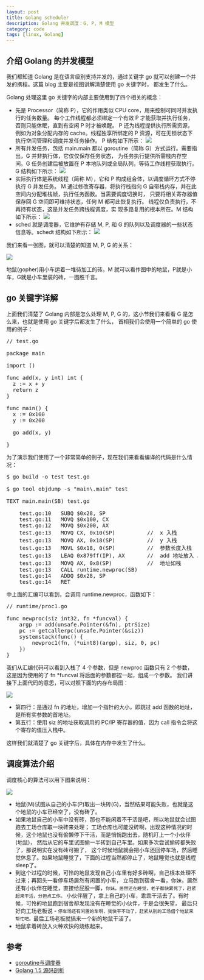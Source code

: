 ```yaml
---
layout: post
title: Golang scheduler
description: Golang 并发调度：G, P, M 模型
category: code
tags: [linux, Golang]
---
```

## 介绍 Golang 的并发模型
我们都知道 Golang 是在语言级别支持并发的，通过关键字 go 就可以创建一个并发的携程。这篇 blog 主要是视图讲解清楚使用 go 关键字时，
都发生了什么。

Golang 处理这里 go 关键字的内部主要使用到了四个相关的概念：

- 先是 Processor（简称 P），它的作用类似 CPU core，用来控制可同时并发执行的任务数量。
每个工作线程都必须绑定一个有效 P 才能获取并执行任务，否则只能休眠，直到有空闲 P 时才被唤醒。
P 还为线程提供执行所需资源，例如为对象分配内存的 cache。线程独享所绑定的 P 资源，可在无锁状态下执行空间管理和调度并发任务操作。 
P 结构如下所示：
![](/images/blog/golang/Golang_P_layout.png) 
- 所有并发任务，包括 main.main 都以 goroutine（简称 G）方式运行。需要指出，G 并非执行体，它仅仅保存任务状态，
为任务执行提供所需栈内存空间。G 任务创建后被放置在 P 本地队列或全局队列，等待工作线程获取执行。G 结构如下所示：
![](/images/blog/golang/Golang_G_layout.png)
- 实际执行体是系统线程（简称 M），它和 P 构成组合体，以调度循环方式不停执行 G 并发任务。
M 通过修改寄存器，将执行栈指向 G 自带栈内存，并在此空间内分配堆栈帧，执行任务函数。当需要调度切换时，
只要将相关寄存器值保存回 G 空间即可维持状态，任何 M 都可此恢复执行。
线程仅负责执行，不再持有状态，这是并发任务跨线程调度，实 现多路复用的根本所在。M 结构如下所示：
![](/images/blog/golang/Golang_M_layout.png)
- sched 就是调度器，它维护有存储 M, P, 和 G 的队列以及调度器的一些状态信息等。schedt 结构如下所示：
![](/images/blog/golang/Golang_schedt_layout.png)


我们来看一张图，就可以清楚的知道 M, P, G 的关系：

![](/images/blog/golang/golang_M_P_G_car.jpeg)

地鼠(gopher)用小车运着一堆待加工的砖。M 就可以看作图中的地鼠，P就是小车，G就是小车里装的砖，一图胜千言。

## go 关键字详解
上面我们清楚了 Golang 内部是怎么处理 M, P, G 的，这小节我们来看看 G 是怎么来，也就是使用 go 关键字后都发生了什么，
首相我们会使用一个简单的 go 使用的例子：

<pre class="nowordwrap">
// test.go  

package main 

import () 

func add(x, y int) int { 
  z := x + y   
  return z 
} 

func main() { 
  x := 0x100 
  y := 0x200

  go add(x, y)

} 
</pre>

为了演示我们使用了一个非常简单的例子，现在我们来看看编译的代码是什么情况：


<pre class="nowordwrap">
$ go build -o test test.go 

$ go tool objdump -s "main\.main" test 

TEXT main.main(SB) test.go 

    test.go:10   SUBQ $0x28, SP 
    test.go:11   MOVQ $0x100, CX
    test.go:12   MOVQ $0x200, AX 
    test.go:13   MOVQ CX, 0x10(SP)          //  x 入栈 
    test.go:13   MOVQ AX, 0x18(SP)          //  y 入栈
    test.go:13   MOVL $0x18, 0(SP)          //  参数长度入栈
    test.go:13   LEAQ 0x879ff(IP), AX       //  add 地址放入 AX 
    test.go:13   MOVQ AX, 0x8(SP)           //  地址如栈
    test.go:13   CALL runtime.newproc(SB) 
    test.go:14   ADDQ $0x28, SP 
    test.go:14   RET 
</pre>

中上面的汇编可以看到，会调用 runtime.newproc，函数如下：

<pre class="nowordwrap">
// runtime/proc1.go

func newproc(siz int32, fn *funcval) {
	argp := add(unsafe.Pointer(&fn), ptrSize)
	pc := getcallerpc(unsafe.Pointer(&siz))
	systemstack(func() {
		newproc1(fn, (*uint8)(argp), siz, 0, pc)
	})
}
</pre>

我们从汇编代码可以看到入栈了 4 个参数，但是 newproc 函数只有 2 个参数，这是因为使用的了 fn *funcval 将后面的参数都捏一起，组成一个参数。
我们讲接下上面代码的意思，可以对照下面的内存布局图：

![](/images/blog/golang/Golang_go_memory_layout.png)

- 第四行：是通过 fn 的地址，增加一个指针的大小，即跳过 add 函数的地址，是所有实参数的首地址。
- 第五行：使用 siz 的地址获取调用的 PC/IP 寄存器的值，因为 call 指令会将这个寄存的值压入栈中。

这样我们就清楚了 go 关键字后，具体在内存中发生了什么。

## 调度算法介绍
调度核心的算法可以用下图来说明：

![](/images/blog/golang/gopher_M_P_G_Sched_bz.jpg)

- 地鼠(M)试图从自己的小车(P)取出一块砖(G)，当然结果可能失败，也就是这个地鼠的小车已经空了，没有砖了。
- 如果地鼠自己的小车中没有砖，那也不能闲着不干活是吧，所以地鼠就会试图跑去工场仓库取一块砖来处理；
工场仓库也可能没砖啊，出现这种情况的时候，这个地鼠也没有偷懒停下干活，而是悄悄跑出去，随机盯上一个小伙伴(地鼠)，
然后从它的车里试图偷一半砖到自己车里。如果多次尝试偷砖都失败了，那说明实在没有砖可搬了，
这个时候地鼠就会把小车还回停车场，然后睡觉休息了。如果地鼠睡觉了，下面的过程当然都停止了，地鼠睡觉也就是线程sleep了。
- 到这个过程的时候，可怜的地鼠发现自己小车里有好多砖啊，自己根本处理不过来；再回头一看停车场居然有闲置的小车，
立马跑到宿舍一看，你妹，居然还有小伙伴在睡觉，直接给屁股一脚，`你妹，居然还在睡觉，老子都快累死了，赶紧起来干活，分担点工作。`
小伙伴醒了，拿上自己的小车，乖乖干活去了。有时候，可怜的地鼠跑到宿舍却发现没有在睡觉的小伙伴，于是会很失望，
最后只好向工场老板说 - `停车场还有闲置的车啊，我快干不动了，赶紧从别的工场借个地鼠来帮忙吧。`最后工场老板就搞来一个新的地鼠干活了。
- 地鼠拿着砖放入火种欢快的烧练起来。


## 参考

- [goroutine与调度器](http://skoo.me/go/2013/11/29/golang-schedule/)
- [Golang 1.5 源码剖析](http://pan.baidu.com/s/1hrmVz7I)


[-10]:    http://hushi55.github.io/  "-10"
